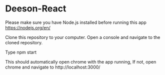 # Deeson-React

Please make sure you have Node.js installed before running this app
https://nodejs.org/en/ 

Clone this repository to your computer.
Open a console and navigate to the cloned repository.

Type npm start 

This should automatically open chrome with the app running,
If not, open chrome and navigate to http://localhost:3000/
